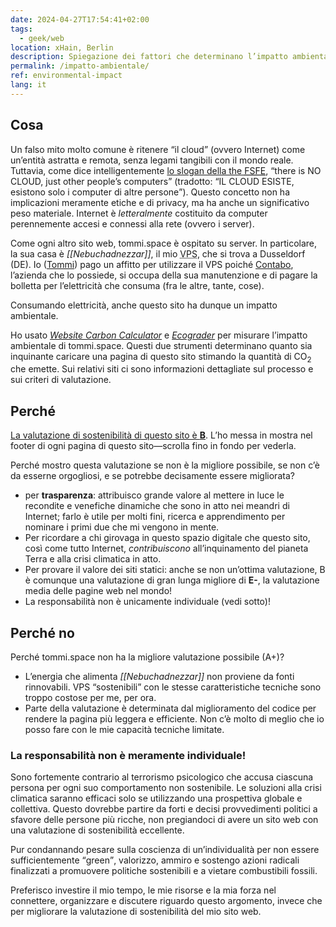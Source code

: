 ```yaml
---
date: 2024-04-27T17:54:41+02:00
tags:
  - geek/web
location: xHain, Berlin
description: Spiegazione dei fattori che determinano l’impatto ambientale di questo sito e alcune riflessioni riguardo il suo “sustainability score”.
permalink: /impatto-ambientale/
ref: environmental-impact
lang: it
---
```

## Cosa

Un falso mito molto comune è ritenere <q>il cloud</q> (ovvero Internet) come un’entità astratta e remota, senza legami tangibili con il mondo reale. Tuttavia, come dice intelligentemente [lo slogan della the <abbr title='Free Software Foundation Europe'>FSFE</abbr>](https://fsfe.org/contribute/spreadtheword.html#nocloud-sticker-bw), <q cite='https://fsfe.org/contribute/spreadtheword.html#nocloud-sticker-bw' lang='en'>there is NO CLOUD, just other people’s computers</q> (tradotto: <q>IL CLOUD ESISTE, esistono solo i computer di altre persone</q>). Questo concetto non ha implicazioni meramente etiche e di privacy, ma ha anche un significativo peso materiale. Internet è *letteralmente* costituito da computer perennemente accesi e connessi alla rete (ovvero i server).

Come ogni altro sito web, tommi.space è ospitato su server. In particolare, la sua casa è <cite>[[Nebuchadnezzar]]</cite>, il mio <abbr title='Virtual Private Server'>VPS</abbr>, che si trova a Dusseldorf (DE). Io ([Tommi](https://tommi.space/home#about 'About Tommi')) pago un affitto per utilizzare il VPS poiché [Contabo](https://contabo.com), l’azienda che lo possiede, si occupa della sua manutenzione e di pagare la bolletta per l’elettricità che consuma (fra le altre, tante, cose).

Consumando elettricità, anche questo sito ha dunque un impatto ambientale.

Ho usato <cite><a href='https://www.websitecarbon.com/website/tommi-space-home/' title='Sustainability report for “tommi.space/home”' lang='en'>Website Carbon Calculator</a></cite> e <cite><a href='https://ecograder.com/report/eh2v0DedUhTQLxvWYaxjNXBp' title='Sustainability report for “tommi.space/home”' hreflang='en'>Ecograder</a></cite> per misurare l’impatto ambientale di tommi.space. Questi due strumenti determinano quanto sia inquinante caricare una pagina di questo sito stimando la quantità di CO<sub>2</sub> che emette. Sui relativi siti ci sono informazioni dettagliate sul processo e sui criteri di valutazione.

## Perché

<u>La valutazione di sostenibilità di questo sito è **B**</u>. L’ho messa in mostra nel footer di ogni pagina di questo sito—scrolla fino in fondo per vederla.

<div id='wcb' class='carbonbadge'></div>
<script src='https://unpkg.com/website-carbon-badges@1.1.3/b.min.js' defer></script>

Perché mostro questa valutazione se non è la migliore possibile, se non c’è da esserne orgogliosi, e se potrebbe decisamente essere migliorata?

- per **trasparenza**: attribuisco grande valore al mettere in luce le recondite e venefiche dinamiche che sono in atto nei meandri di Internet; farlo è utile per molti fini, ricerca e apprendimento per nominare i primi due che mi vengono in mente.
- Per ricordare a chi girovaga in questo spazio digitale che questo sito, così come tutto Internet, *contribuiscono* all’inquinamento del pianeta Terra e alla crisi climatica in atto.
- Per provare il valore dei siti statici: anche se non un’ottima valutazione, B è comunque una valutazione di gran lunga migliore di **E-**, la valutazione media delle pagine web nel mondo!
- La responsabilità non è unicamente individuale (vedi sotto)!

## Perché no

Perché tommi.space non ha la migliore valutazione possibile (A+)?

- L’energia che alimenta <cite>[[Nebuchadnezzar]]</cite> non proviene da fonti rinnovabili. VPS “sostenibili” con le stesse caratteristiche tecniche sono troppo costose per me, per ora.
- Parte della valutazione è determinata dal miglioramento del codice per rendere la pagina più leggera e efficiente. Non c’è molto di meglio che io posso fare con le mie capacità tecniche limitate.

### La responsabilità non è meramente individuale!

Sono fortemente contrario al terrorismo psicologico che accusa ciascuna persona per ogni suo comportamento non sostenibile. Le soluzioni alla crisi climatica saranno efficaci solo se utilizzando una prospettiva globale e collettiva. Questo dovrebbe partire da forti e decisi provvedimenti politici a sfavore delle persone più ricche, non pregiandoci di avere un sito web con una valutazione di sostenibilità eccellente.

Pur condannando pesare sulla coscienza di un’individualità per non essere sufficientemente <q lang='en'>green</q>, valorizzo, ammiro e sostengo azioni radicali finalizzati a promuovere politiche sostenibili e a vietare combustibili fossili.

Preferisco investire il mio tempo, le mie risorse e la mia forza nel connettere, organizzare e discutere riguardo questo argomento, invece che per migliorare la valutazione di sostenibilità del mio sito web.
